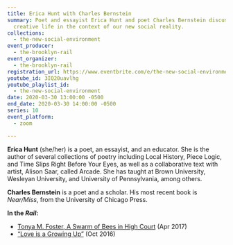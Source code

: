 ```yaml
---
title: Erica Hunt with Charles Bernstein
summary: Poet and essayist Erica Hunt and poet Charles Bernstein discuss
  creative life in the context of our new social reality.
collections:
  - the-new-social-environment
event_producer:
  - the-brooklyn-rail
event_organizer:
  - the-brooklyn-rail
registration_url: https://www.eventbrite.com/e/the-new-social-environment-10-erica-hunt-tickets-101359222162#
youtube_id: 3IQ20uavlhg
youtube_playlist_id:
  - the-new-social-environment
date: 2020-03-30 13:00:00 -0500
end_date: 2020-03-30 14:00:00 -0500
series: 10
event_platform:
  - zoom

---
```

**Erica Hunt**  (she/her) is a poet, an essayist, and an educator. She is the author of several collections of poetry including Local History, Piece Logic, and Time Slips Right Before Your Eyes, as well as a collaborative text with artist, Alison Saar, called Arcade. She has taught at Brown University, Wesleyan University, and University of Pennsylvania, among others.

**Charles Bernstein** is a poet and a scholar. His most recent book is *Near/Miss*, from the University of Chicago Press.

**In the *Rail*:**

* [Tonya M. Foster, A Swarm of Bees in High Court](https://brooklynrail.org/2017/04/criticspage/Tonya-M-Foster-A-Swarm-of-Bees-in-High-Court)  (Apr 2017)
* [“Love is a Growing Up”](https://brooklynrail.org/2016/10/criticspage/love-is-a-growing-up)  (Oct 2016)
